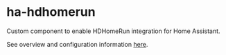 # ha-hdhomerun
Custom component to enable HDHomeRun integration for Home Assistant.

See overview and configuration information [here](info.md).